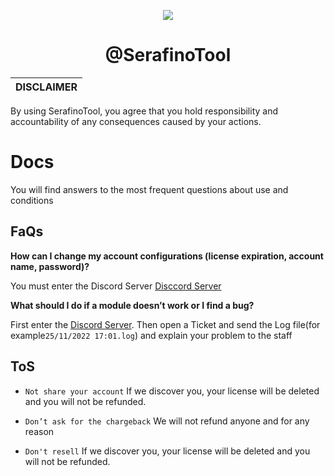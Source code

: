 <p align="center">
  <img src="https://user-images.githubusercontent.com/105589680/204018621-c21a080a-44fe-47ea-8b04-22819e333ac8.png">
</p>

<h1 align="center">@SerafinoTool</h1>

|DISCLAIMER|
|-------------------------------------------------|
By using SerafinoTool, you agree that you hold responsibility and accountability of any consequences caused by your actions.

# Docs

You will find answers to the most frequent questions about use and conditions

## FaQs

**How can I change my account configurations (license expiration, account name, password)?**

You must enter the Discord Server [Disccord Server](https://dsc.gg/serafino)

**What should I do if a module doesn’t work or I find a bug?**

First enter the [Discord Server](https://dsc.gg/serafino). Then open a Ticket and send the Log file(for example`25/11/2022 17:01.log`) and explain your problem to the staff

## ToS


- `Not share your account` If we discover you, your license will be deleted and you will not be refunded.
- `Don’t ask for the chargeback` We will not refund anyone and for any reason

- `Don't resell` If we discover you, your license will be deleted and you will not be refunded.

